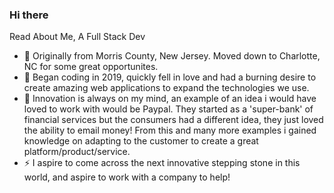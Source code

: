 ### Hi there

Read About Me, A Full Stack Dev 
- 👋 Originally from Morris County, New Jersey. Moved down to Charlotte, NC for some great opportunites.
- 💬 Began coding in 2019, quickly fell in love and had a burning desire to create amazing web applications to expand the technologies we use.
- 🔭 Innovation is always on my mind, an example of an idea i would have loved to work with would be Paypal. They started as a 'super-bank' of financial services but the consumers had a different idea, they just loved the ability to email money! From this and many more examples i gained knowledge on adapting to the customer to create a great platform/product/service.
- ⚡ I aspire to come across the next innovative stepping stone in this world, and aspire to work with a company to help!

